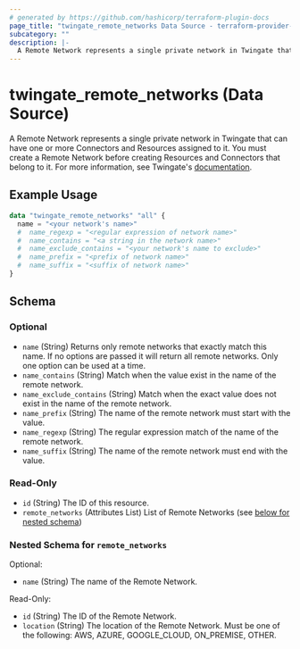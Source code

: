 ```yaml
---
# generated by https://github.com/hashicorp/terraform-plugin-docs
page_title: "twingate_remote_networks Data Source - terraform-provider-twingate"
subcategory: ""
description: |-
  A Remote Network represents a single private network in Twingate that can have one or more Connectors and Resources assigned to it. You must create a Remote Network before creating Resources and Connectors that belong to it. For more information, see Twingate's documentation https://docs.twingate.com/docs/remote-networks.
---
```


# twingate_remote_networks (Data Source)

A Remote Network represents a single private network in Twingate that can have one or more Connectors and Resources assigned to it. You must create a Remote Network before creating Resources and Connectors that belong to it. For more information, see Twingate's [documentation](https://docs.twingate.com/docs/remote-networks).

## Example Usage

```terraform
data "twingate_remote_networks" "all" {
  name = "<your network's name>"
  #  name_regexp = "<regular expression of network name>"
  #  name_contains = "<a string in the network name>"
  #  name_exclude_contains = "<your network's name to exclude>"
  #  name_prefix = "<prefix of network name>"
  #  name_suffix = "<suffix of network name>"
}
```

<!-- schema generated by tfplugindocs -->
## Schema

### Optional

- `name` (String) Returns only remote networks that exactly match this name. If no options are passed it will return all remote networks. Only one option can be used at a time.
- `name_contains` (String) Match when the value exist in the name of the remote network.
- `name_exclude_contains` (String) Match when the exact value does not exist in the name of the remote network.
- `name_prefix` (String) The name of the remote network must start with the value.
- `name_regexp` (String) The regular expression match of the name of the remote network.
- `name_suffix` (String) The name of the remote network must end with the value.

### Read-Only

- `id` (String) The ID of this resource.
- `remote_networks` (Attributes List) List of Remote Networks (see [below for nested schema](#nestedatt--remote_networks))

<a id="nestedatt--remote_networks"></a>
### Nested Schema for `remote_networks`

Optional:

- `name` (String) The name of the Remote Network.

Read-Only:

- `id` (String) The ID of the Remote Network.
- `location` (String) The location of the Remote Network. Must be one of the following: AWS, AZURE, GOOGLE_CLOUD, ON_PREMISE, OTHER.

